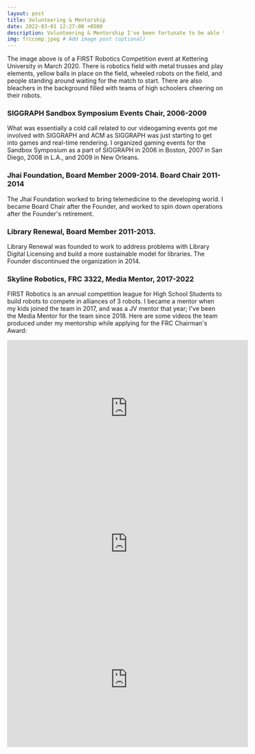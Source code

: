 ```yaml
---
layout: post
title: Volunteering & Mentorship
date: 2022-03-01 12:27:00 +0500
description: Volunteering & Mentorship I've been fortunate to be able to do
img: frccomp.jpeg # Add image post (optional)
---
```


The image above is of a FIRST Robotics Competition event at Kettering University in March 2020. There is robotics field with metal trusses and play elements, yellow balls in place on the field, wheeled robots on the field, and people standing around waiting for the match to start. There are also bleachers in the background filled with teams of high schoolers cheering on their robots.

### SIGGRAPH Sandbox Symposium Events Chair, 2006-2009
What was essentially a cold call related to our videogaming events got me involved with SIGGRAPH and ACM as SIGGRAPH was just starting to get into games and real-time rendering. I organized gaming events for the Sandbox Symposium as a part of SIGGRAPH in 2006 in Boston, 2007 in San Diego, 2008 in L.A., and 2009 in New Orleans.

### Jhai Foundation, Board Member 2009-2014. Board Chair 2011-2014
The Jhai Foundation worked to bring telemedicine to the developing world. I became Board Chair after the Founder, and worked to spin down operations after the Founder's retirement.

### Library Renewal, Board Member 2011-2013.
Library Renewal was founded to work to address problems with Library Digital Licensing and build a more sustainable model for libraries. The Founder discontinued the organization in 2014.

### Skyline Robotics, FRC 3322, Media Mentor, 2017-2022
FIRST Robotics is an annual competition league for High School Students to build robots to compete in alliances of 3 robots. I became a mentor when my kids joined the team in 2017, and was a JV mentor that year; I've been the Media Mentor for the team since 2018. Here are some videos the team produced under my mentorship while applying for the FRC Chairman's Award:
<iframe width="560" height="315" src="https://www.youtube.com/embed/dOlOeRAqMDg" title="YouTube video player" frameborder="0" allow="accelerometer; autoplay; clipboard-write; encrypted-media; gyroscope; picture-in-picture" allowfullscreen></iframe>
<iframe width="560" height="315" src="https://www.youtube.com/embed/EzVIVyIP3f8" title="YouTube video player" frameborder="0" allow="accelerometer; autoplay; clipboard-write; encrypted-media; gyroscope; picture-in-picture" allowfullscreen></iframe>
<iframe width="560" height="315" src="https://www.youtube.com/embed/9CpgyMa19DY" title="YouTube video player" frameborder="0" allow="accelerometer; autoplay; clipboard-write; encrypted-media; gyroscope; picture-in-picture" allowfullscreen></iframe>

